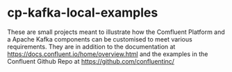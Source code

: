 # cp-kafka-local-examples
These are small projects meant to illustrate how the Comfluent Platform and a Apache Kafka components can be customised to meet various requirements. They are in addition to the documentation at https://docs.confluent.io/home/overview.html and the examples in the Confluent Github Repo at https://github.com/confluentinc/
